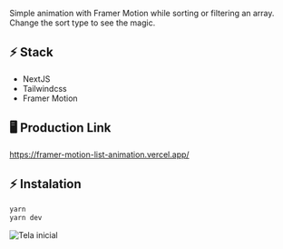 Simple animation with Framer Motion while sorting or filtering an array.
Change the sort type to see the magic.

## ⚡ Stack
- NextJS
- Tailwindcss
- Framer Motion

## 🖥️ Production Link
https://framer-motion-list-animation.vercel.app/

## ⚡ Instalation
```bash
yarn
yarn dev
```

![Tela inicial](https://res.cloudinary.com/gabrielcloud/image/upload/v1622243263/gabriel-portfolio/portfolio/list_kgnbnh.png)
